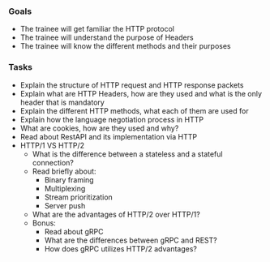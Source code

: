 ### Goals
- The trainee will get familiar the HTTP protocol
- The trainee will understand the purpose of Headers
- The trainee will know the different methods and their purposes

### Tasks
- Explain the structure of HTTP request and HTTP response packets
- Explain what are HTTP Headers, how are they used and what is the only header that is mandatory
- Explain the different HTTP methods, what each of them are used for
- Explain how the language negotiation process in HTTP
- What are cookies, how are they used and why?
- Read about RestAPI and its implementation via HTTP
- HTTP/1 VS HTTP/2
    - What is the difference between a stateless and a stateful connection?
    - Read briefly about:
        - Binary framing
        - Multiplexing
        - Stream prioritization
        - Server push
    - What are the advantages of HTTP/2 over HTTP/1?
    - Bonus:
        - Read about gRPC
        - What are the differences between gRPC and REST?
        - How does gRPC utilizes HTTP/2 advantages?
